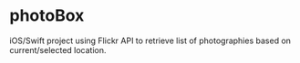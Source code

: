 # photoBox

iOS/Swift project using Flickr API to retrieve list of photographies based on current/selected location.
